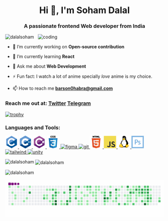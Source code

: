 <h1 align="center">Hi 👋, I'm Soham Dalal</h1>
<h3 align="center">A passionate frontend Web developer from India</h3>

<img align="right" alt="coding" width="400" src="https://i.pinimg.com/originals/ec/c3/88/ecc3882e29654a291f8824494979145b.gif"/>

<p align="left"> <img src="https://komarev.com/ghpvc/?username=dalalsoham&label=Profile%20views&color=0e75b6&style=flat" alt="dalalsoham" /> </p>

- 🔭 I’m currently working on **Open-source contribution**

- 🌱 I’m currently learning **React**

- 💬 Ask me about **Web Development**

- ⚡ Fun fact: I watch a lot of anime specially *love* anime is my choice.

- 📫 How to reach me **barson0habra@gmail.com**

<!-- - MY Discord id : **mr_sd_jack_003#1564** -->

### Reach me out at: [Twitter](https://twitter.com/mr_sd_jack_003) [Telegram](https://t.me/mr_sd_jack)

<!-- - <p style="font-size:10"><a href="https://t.me/mr_sd_jack" target="blank"><i><u>Telegram</u></i></a><p> -->

[![trophy](https://github-profile-trophy.vercel.app/?username=ryo-ma&theme=onedark)](https://github.com/ryo-ma/github-profile-trophy)

<!-- <h3 align="left">Connect with me:</h3>
<p align="left">
<a href="https://twitter.com/mr_sd_jack_003" target="blank"><img align="center" src="https://raw.githubusercontent.com/rahuldkjain/github-profile-readme-generator/master/src/images/icons/Social/twitter.svg" alt="mr_sd_jack_003" height="30" width="40" /></a>
<a href="https://linkedin.com/in/soham dalal" target="blank"><img align="center" src="https://raw.githubusercontent.com/rahuldkjain/github-profile-readme-generator/master/src/images/icons/Social/linked-in-alt.svg" alt="soham dalal" height="30" width="40" /></a>
<a href="https://stackoverflow.com/users/soham dalal" target="blank"><img align="center" src="https://raw.githubusercontent.com/rahuldkjain/github-profile-readme-generator/master/src/images/icons/Social/stack-overflow.svg" alt="soham dalal" height="30" width="40" /></a>
<a href="https://fb.com/soham dalal" target="blank"><img align="center" src="https://raw.githubusercontent.com/rahuldkjain/github-profile-readme-generator/master/src/images/icons/Social/facebook.svg" alt="soham dalal" height="30" width="40" /></a>
<a href="https://instagram.com/mr_sd_jack_003" target="blank"><img align="center" src="https://raw.githubusercontent.com/rahuldkjain/github-profile-readme-generator/master/src/images/icons/Social/instagram.svg" alt="mr_sd_jack_003" height="30" width="40" /></a>
<a href="https://www.codechef.com/users/soham dalal" target="blank"><img align="center" src="https://cdn.jsdelivr.net/npm/simple-icons@3.1.0/icons/codechef.svg" alt="soham dalal" height="30" width="40" /></a>
<a href="https://www.hackerrank.com/soham dalal" target="blank"><img align="center" src="https://raw.githubusercontent.com/rahuldkjain/github-profile-readme-generator/master/src/images/icons/Social/hackerrank.svg" alt="soham dalal" height="30" width="40" /></a>
<a href="https://www.leetcode.com/soham dalal" target="blank"><img align="center" src="https://raw.githubusercontent.com/rahuldkjain/github-profile-readme-generator/master/src/images/icons/Social/leet-code.svg" alt="soham dalal" height="30" width="40" /></a>
<a href="https://auth.geeksforgeeks.org/user/soham dalal" target="blank"><img align="center" src="https://raw.githubusercontent.com/rahuldkjain/github-profile-readme-generator/master/src/images/icons/Social/geeks-for-geeks.svg" alt="soham dalal" height="30" width="40" /></a>
<a href="https://discord.gg/#1564" target="blank"><img align="center" src="https://raw.githubusercontent.com/rahuldkjain/github-profile-readme-generator/master/src/images/icons/Social/discord.svg" alt="#1564" height="30" width="40" /></a>
</p>
 -->
 
<h3 align="left">Languages and Tools:</h3>
<p align="left"> <a href="https://www.cprogramming.com/" target="_blank" rel="noreferrer"> <img src="https://raw.githubusercontent.com/devicons/devicon/master/icons/c/c-original.svg" alt="c" width="40" height="40"/> </a> <a href="https://www.w3schools.com/cpp/" target="_blank" rel="noreferrer"> <img src="https://raw.githubusercontent.com/devicons/devicon/master/icons/cplusplus/cplusplus-original.svg" alt="cplusplus" width="40" height="40"/> </a> <a href="https://www.w3schools.com/cs/" target="_blank" rel="noreferrer"> <img src="https://raw.githubusercontent.com/devicons/devicon/master/icons/csharp/csharp-original.svg" alt="csharp" width="40" height="40"/> </a> <a href="https://www.w3schools.com/css/" target="_blank" rel="noreferrer"> <img src="https://raw.githubusercontent.com/devicons/devicon/master/icons/css3/css3-original-wordmark.svg" alt="css3" width="40" height="40"/> </a> <a href="https://www.figma.com/" target="_blank" rel="noreferrer"> <img src="https://www.vectorlogo.zone/logos/figma/figma-icon.svg" alt="figma" width="40" height="40"/> </a> <a href="https://git-scm.com/" target="_blank" rel="noreferrer"> <img src="https://www.vectorlogo.zone/logos/git-scm/git-scm-icon.svg" alt="git" width="40" height="40"/> </a> <a href="https://www.w3.org/html/" target="_blank" rel="noreferrer"> <img src="https://raw.githubusercontent.com/devicons/devicon/master/icons/html5/html5-original-wordmark.svg" alt="html5" width="40" height="40"/> </a> <a href="https://developer.mozilla.org/en-US/docs/Web/JavaScript" target="_blank" rel="noreferrer"> <img src="https://raw.githubusercontent.com/devicons/devicon/master/icons/javascript/javascript-original.svg" alt="javascript" width="40" height="40"/> </a> <a href="https://www.linux.org/" target="_blank" rel="noreferrer"> <img src="https://raw.githubusercontent.com/devicons/devicon/master/icons/linux/linux-original.svg" alt="linux" width="40" height="40"/> </a> <a href="https://www.photoshop.com/en" target="_blank" rel="noreferrer"> <img src="https://raw.githubusercontent.com/devicons/devicon/master/icons/photoshop/photoshop-line.svg" alt="photoshop" width="40" height="40"/> </a> <a href="https://tailwindcss.com/" target="_blank" rel="noreferrer"> <img src="https://www.vectorlogo.zone/logos/tailwindcss/tailwindcss-icon.svg" alt="tailwind" width="40" height="40"/> </a> <a href="https://unity.com/" target="_blank" rel="noreferrer"> <img src="https://www.vectorlogo.zone/logos/unity3d/unity3d-icon.svg" alt="unity" width="40" height="40"/> </a> </p>

<p><img align="left" src="https://github-readme-stats.vercel.app/api/top-langs?username=dalalsoham&show_icons=true&locale=en&layout=compact" alt="dalalsoham" /></p>

<p>&nbsp;<img align="center" src="https://github-readme-stats.vercel.app/api?username=dalalsoham&show_icons=true&locale=en" alt="dalalsoham" /></p>

<p><img align="center" src="https://github-readme-streak-stats.herokuapp.com/?user=dalalsoham&" alt="dalalsoham" /></p>

<p><img align="center" src="https://raw.githubusercontent.com/Platane/snk/output/github-contribution-grid-snake.gif" /></p>
